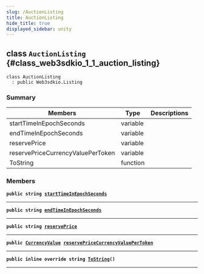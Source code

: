 ```yaml
---
slug: /AuctionListing
title: AuctionListing
hide_title: true
displayed_sidebar: unity
---
```


## class `AuctionListing` {#class_web3sdkio_1_1_auction_listing}

```
class AuctionListing
  : public Web3sdkio.Listing
```

### Summary

| Members                           | Type     | Descriptions |
| --------------------------------- | -------- | ------------ |
| startTimeInEpochSeconds           | variable |              |
| endTimeInEpochSeconds             | variable |              |
| reservePrice                      | variable |              |
| reservePriceCurrencyValuePerToken | variable |              |
| ToString                          | function |              |

### Members

**`public string `[`startTimeInEpochSeconds`](#class_web3sdkio_1_1_auction_listing_1a789662e7964a41dc1f32b339ba836cbe)**

---

**`public string `[`endTimeInEpochSeconds`](#class_web3sdkio_1_1_auction_listing_1afae34faa0739559c412dbbd16ff40286)**

---

**`public string `[`reservePrice`](#class_web3sdkio_1_1_auction_listing_1ad27bbeac9a2fcba2be9588918c42dd38)**

---

**`public `[`CurrencyValue`](docs/unity/CurrencyValue.md#struct_web3sdkio_1_1_currency_value)` `[`reservePriceCurrencyValuePerToken`](#class_web3sdkio_1_1_auction_listing_1af0bbe35981fd0bd2b9cd153a3b046a05)**

---

**`public inline override string `[`ToString`](#class_web3sdkio_1_1_auction_listing_1a970ce2025743475a52eb1583606994af)`()`**

---
